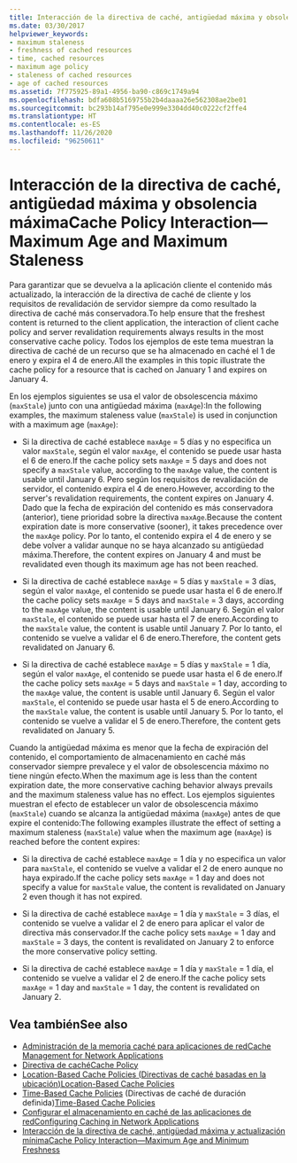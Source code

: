 ```yaml
---
title: Interacción de la directiva de caché, antigüedad máxima y obsolencia máxima
ms.date: 03/30/2017
helpviewer_keywords:
- maximum staleness
- freshness of cached resources
- time, cached resources
- maximum age policy
- staleness of cached resources
- age of cached resources
ms.assetid: 7f775925-89a1-4956-ba90-c869c1749a94
ms.openlocfilehash: bdfa608b5169755b2b4daaaa26e562308ae2be01
ms.sourcegitcommit: bc293b14af795e0e999e3304dd40c0222cf2ffe4
ms.translationtype: HT
ms.contentlocale: es-ES
ms.lasthandoff: 11/26/2020
ms.locfileid: "96250611"
---
```

# <a name="cache-policy-interactionmaximum-age-and-maximum-staleness"></a><span data-ttu-id="43311-102">Interacción de la directiva de caché, antigüedad máxima y obsolencia máxima</span><span class="sxs-lookup"><span data-stu-id="43311-102">Cache Policy Interaction—Maximum Age and Maximum Staleness</span></span>

<span data-ttu-id="43311-103">Para garantizar que se devuelva a la aplicación cliente el contenido más actualizado, la interacción de la directiva de caché de cliente y los requisitos de revalidación de servidor siempre da como resultado la directiva de caché más conservadora.</span><span class="sxs-lookup"><span data-stu-id="43311-103">To help ensure that the freshest content is returned to the client application, the interaction of client cache policy and server revalidation requirements always results in the most conservative cache policy.</span></span> <span data-ttu-id="43311-104">Todos los ejemplos de este tema muestran la directiva de caché de un recurso que se ha almacenado en caché el 1 de enero y expira el 4 de enero.</span><span class="sxs-lookup"><span data-stu-id="43311-104">All the examples in this topic illustrate the cache policy for a resource that is cached on January 1 and expires on January 4.</span></span>  
  
 <span data-ttu-id="43311-105">En los ejemplos siguientes se usa el valor de obsolescencia máximo (`maxStale`) junto con una antigüedad máxima (`maxAge`):</span><span class="sxs-lookup"><span data-stu-id="43311-105">In the following examples, the maximum staleness value (`maxStale`) is used in conjunction with a maximum age (`maxAge`):</span></span>  
  
- <span data-ttu-id="43311-106">Si la directiva de caché establece `maxAge` = 5 días y no especifica un valor `maxStale`, según el valor `maxAge`, el contenido se puede usar hasta el 6 de enero.</span><span class="sxs-lookup"><span data-stu-id="43311-106">If the cache policy sets `maxAge` = 5 days and does not specify a `maxStale` value, according to the `maxAge` value, the content is usable until January 6.</span></span> <span data-ttu-id="43311-107">Pero según los requisitos de revalidación de servidor, el contenido expira el 4 de enero.</span><span class="sxs-lookup"><span data-stu-id="43311-107">However, according to the server's revalidation requirements, the content expires on January 4.</span></span> <span data-ttu-id="43311-108">Dado que la fecha de expiración del contenido es más conservadora (anterior), tiene prioridad sobre la directiva `maxAge`.</span><span class="sxs-lookup"><span data-stu-id="43311-108">Because the content expiration date is more conservative (sooner), it takes precedence over the `maxAge` policy.</span></span> <span data-ttu-id="43311-109">Por lo tanto, el contenido expira el 4 de enero y se debe volver a validar aunque no se haya alcanzado su antigüedad máxima.</span><span class="sxs-lookup"><span data-stu-id="43311-109">Therefore, the content expires on January 4 and must be revalidated even though its maximum age has not been reached.</span></span>  
  
- <span data-ttu-id="43311-110">Si la directiva de caché establece `maxAge` = 5 días y `maxStale` = 3 días, según el valor `maxAge`, el contenido se puede usar hasta el 6 de enero.</span><span class="sxs-lookup"><span data-stu-id="43311-110">If the cache policy sets `maxAge` = 5 days and `maxStale` = 3 days, according to the `maxAge` value, the content is usable until January 6.</span></span> <span data-ttu-id="43311-111">Según el valor `maxStale`, el contenido se puede usar hasta el 7 de enero.</span><span class="sxs-lookup"><span data-stu-id="43311-111">According to the `maxStale` value, the content is usable until January 7.</span></span> <span data-ttu-id="43311-112">Por lo tanto, el contenido se vuelve a validar el 6 de enero.</span><span class="sxs-lookup"><span data-stu-id="43311-112">Therefore, the content gets revalidated on January 6.</span></span>  
  
- <span data-ttu-id="43311-113">Si la directiva de caché establece `maxAge` = 5 días y `maxStale` = 1 día, según el valor `maxAge`, el contenido se puede usar hasta el 6 de enero.</span><span class="sxs-lookup"><span data-stu-id="43311-113">If the cache policy sets `maxAge` = 5 days and `maxStale` = 1 day, according to the `maxAge` value, the content is usable until January 6.</span></span> <span data-ttu-id="43311-114">Según el valor `maxStale`, el contenido se puede usar hasta el 5 de enero.</span><span class="sxs-lookup"><span data-stu-id="43311-114">According to the `maxStale` value, the content is usable until January 5.</span></span> <span data-ttu-id="43311-115">Por lo tanto, el contenido se vuelve a validar el 5 de enero.</span><span class="sxs-lookup"><span data-stu-id="43311-115">Therefore, the content gets revalidated on January 5.</span></span>  
  
 <span data-ttu-id="43311-116">Cuando la antigüedad máxima es menor que la fecha de expiración del contenido, el comportamiento de almacenamiento en caché más conservador siempre prevalece y el valor de obsolescencia máximo no tiene ningún efecto.</span><span class="sxs-lookup"><span data-stu-id="43311-116">When the maximum age is less than the content expiration date, the more conservative caching behavior always prevails and the maximum staleness value has no effect.</span></span> <span data-ttu-id="43311-117">Los ejemplos siguientes muestran el efecto de establecer un valor de obsolescencia máximo (`maxStale`) cuando se alcanza la antigüedad máxima (`maxAge`) antes de que expire el contenido:</span><span class="sxs-lookup"><span data-stu-id="43311-117">The following examples illustrate the effect of setting a maximum staleness (`maxStale`) value when the maximum age (`maxAge`) is reached before the content expires:</span></span>  
  
- <span data-ttu-id="43311-118">Si la directiva de caché establece `maxAge` = 1 día y no especifica un valor para `maxStale`, el contenido se vuelve a validar el 2 de enero aunque no haya expirado.</span><span class="sxs-lookup"><span data-stu-id="43311-118">If the cache policy sets `maxAge` = 1 day and does not specify a value for `maxStale` value, the content is revalidated on January 2 even though it has not expired.</span></span>  
  
- <span data-ttu-id="43311-119">Si la directiva de caché establece `maxAge` = 1 día y `maxStale` = 3 días, el contenido se vuelve a validar el 2 de enero para aplicar el valor de directiva más conservador.</span><span class="sxs-lookup"><span data-stu-id="43311-119">If the cache policy sets `maxAge` = 1 day and `maxStale` = 3 days, the content is revalidated on January 2 to enforce the more conservative policy setting.</span></span>  
  
- <span data-ttu-id="43311-120">Si la directiva de caché establece `maxAge` = 1 día y `maxStale` = 1 día, el contenido se vuelve a validar el 2 de enero.</span><span class="sxs-lookup"><span data-stu-id="43311-120">If the cache policy sets `maxAge` = 1 day and `maxStale` = 1 day, the content is revalidated on January 2.</span></span>  
  
## <a name="see-also"></a><span data-ttu-id="43311-121">Vea también</span><span class="sxs-lookup"><span data-stu-id="43311-121">See also</span></span>

- [<span data-ttu-id="43311-122">Administración de la memoria caché para aplicaciones de red</span><span class="sxs-lookup"><span data-stu-id="43311-122">Cache Management for Network Applications</span></span>](cache-management-for-network-applications.md)
- [<span data-ttu-id="43311-123">Directiva de caché</span><span class="sxs-lookup"><span data-stu-id="43311-123">Cache Policy</span></span>](cache-policy.md)
- [<span data-ttu-id="43311-124">Location-Based Cache Policies (Directivas de caché basadas en la ubicación)</span><span class="sxs-lookup"><span data-stu-id="43311-124">Location-Based Cache Policies</span></span>](location-based-cache-policies.md)
- <span data-ttu-id="43311-125">[Time-Based Cache Policies](time-based-cache-policies.md) (Directivas de caché de duración definida)</span><span class="sxs-lookup"><span data-stu-id="43311-125">[Time-Based Cache Policies](time-based-cache-policies.md)</span></span>
- [<span data-ttu-id="43311-126">Configurar el almacenamiento en caché de las aplicaciones de red</span><span class="sxs-lookup"><span data-stu-id="43311-126">Configuring Caching in Network Applications</span></span>](configuring-caching-in-network-applications.md)
- [<span data-ttu-id="43311-127">Interacción de la directiva de caché, antigüedad máxima y actualización mínima</span><span class="sxs-lookup"><span data-stu-id="43311-127">Cache Policy Interaction—Maximum Age and Minimum Freshness</span></span>](cache-policy-interaction-maximum-age-and-minimum-freshness.md)
